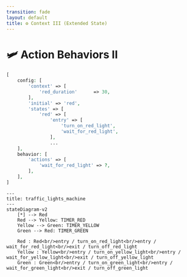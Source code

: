 ```yaml
---
transition: fade
layout: default
title: ⚙ Context III (Extended State)
---
```


<div class="grid grid-cols-3 gap-4">

<div class="col-span-2">

# 🛩️ Action Behaviors II

```php {4,11,16-18} {maxHeight:'400px'}
[
    config: [
        'context' => [
            'red_duration'      => 30,
        ],
        'initial' => 'red',
        'states' => [
            'red' => [
                'entry' => [
                    'turn_on_red_light',
                    'wait_for_red_light',
                ],
                ...
    ],
    behavior: [
        'actions' => [
            'wait_for_red_light' => ?,
        ],
    ],
]
```
</div>

<div class="text-center">

```mermaid {theme: 'neutral', scale: 0.6}
---
title: traffic_lights_machine
---
stateDiagram-v2
    [*] --> Red
    Red --> Yellow: TIMER_RED
    Yellow --> Green: TIMER_YELLOW
    Green --> Red: TIMER_GREEN
    
    Red : Red<br/>entry / turn_on_red_light<br/>entry / wait_for_red_light<br/>exit / turn_off_red_light
    Yellow : Yellow<br/>entry / turn_on_yellow_light<br/>entry / wait_for_yellow_light<br/>exit / turn_off_yellow_light
    Green : Green<br/>entry / turn_on_green_light<br/>entry / wait_for_green_light<br/>exit / turn_off_green_light
```

</div>
</div>

<style>
    code {
        @apply text-xs leading-tight;
    }
</style>

<!--
makine config'inin bir kismini burada sadelestirerek gosterdim, onemli noktalari one cikardim

burada wait_for_red_light davranisini tanimlayacagiz.

bu amacla 'behavior/action' altinda ayni isimli bir key aciyoruz

peki nasil tanimlayacagiz
-->
